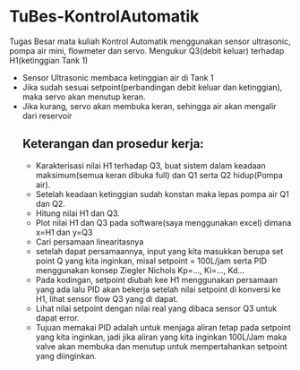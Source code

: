 # TuBes-KontrolAutomatik
Tugas Besar mata kuliah Kontrol Automatik menggunakan sensor ultrasonic, pompa air mini, flowmeter dan servo. 
Mengukur Q3(debit keluar) terhadap H1(ketinggian Tank 1)
<ul><li>Sensor Ultrasonic membaca ketinggian air di Tank 1 </li>
<li>Jika sudah sesuai setpoint(perbandingan debit keluar dan ketinggian), maka servo akan menutup keran.</li>
<li>Jika kurang, servo akan membuka keran, sehingga air akan mengalir dari reservoir</li>


## Keterangan dan prosedur kerja:
+ Karakterisasi nilai H1 terhadap Q3, buat sistem dalam keadaan maksimum(semua keran dibuka full) dan Q1 serta Q2 hidup(Pompa air).
+ Setelah keadaan ketinggian sudah konstan maka lepas pompa air Q1 dan Q2.
+ Hitung nilai H1 dan Q3.
+ Plot nilai H1 dan Q3 pada software(saya menggunakan excel) dimana x=H1 dan y=Q3
+ Cari persamaan linearitasnya
+ setelah dapat persamaannya, input yang kita masukkan berupa set point Q yang kita inginkan, misal setpoint = 100L/jam serta PID menggunakan konsep Ziegler Nichols Kp=..., Ki=..., Kd...
+ Pada kodingan, setpoint diubah kee H1 menggunakan persamaan yang ada lalu PID akan bekerja setelah nilai setpoint di konversi ke H1, lihat sensor flow Q3 yang di dapat.
+ Lihat nilai setpoint dengan nilai real yang dibaca sensor Q3 untuk dapat error.
+ Tujuan memakai PID adalah untuk menjaga aliran tetap pada setpoint yang kita inginkan, jadi jika aliran yang kita inginkan 100L/Jam maka valve akan membuka dan menutup untuk mempertahankan setpoint yang diinginkan.
